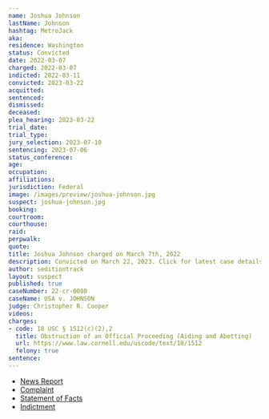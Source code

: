 ```yaml
---
name: Joshua Johnson
lastName: Johnson
hashtag: MetroJack
aka:
residence: Washington
status: Convicted
date: 2022-03-07
charged: 2022-03-07
indicted: 2022-03-11
convicted: 2023-03-22
acquitted:
sentenced:
dismissed:
deceased:
plea_hearing: 2023-03-22
trial_date:
trial_type:
jury_selection: 2023-07-10
sentencing: 2023-07-06
status_conference:
age:
occupation:
affiliations:
jurisdiction: Federal
image: /images/preview/joshua-johnson.jpg
suspect: joshua-johnson.jpg
booking:
courtroom:
courthouse:
raid:
perpwalk:
quote:
title: Joshua Johnson charged on March 7th, 2022
description: Convicted on March 22, 2023. Click for latest case details.
author: seditiontrack
layout: suspect
published: true
caseNumber: 22-cr-0080
caseName: USA v. JOHNSON
judge: Christopher R. Cooper
videos:
charges:
- code: 18 USC § 1512(c)(2),2
  title: Obstruction of an Official Proceeding (Aiding and Abetting)
  url: https://www.law.cornell.edu/uscode/text/18/1512
  felony: true
sentence:
---
```

- [News Report](https://www.rawstory.com/ma-2657044063/)
- [Complaint](https://www.justice.gov/usao-dc/case-multi-defendant/file/1487181/download)
- [Statement of Facts](https://www.justice.gov/usao-dc/case-multi-defendant/file/1487186/download)
- [Indictment](https://www.justice.gov/usao-dc/case-multi-defendant/file/1487191/download)
